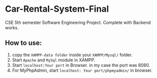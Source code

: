 # Car-Rental-System-Final
CSE 5th semester Software Engineering Project. Complete with Backend works. 
## How to use:
1. copy the `XAMPP-data folder` inside your `XAMPP/Mysql/` folder.
2. Start `Apache` and `MySql` module in XAMPP.
3. Start `localhost:Your port` in Browser. in my case the port was 8080.
4. For MyPhpAdmin, start `localhost: Your port/phpmyadmin/` in browser.

